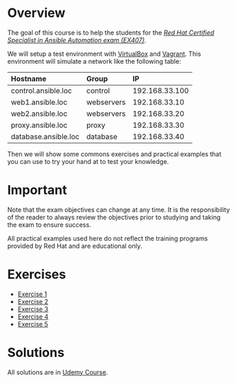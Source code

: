 # Overview

The goal of this course is to help the students for the _[Red Hat Certified Specialist in Ansible Automation exam (EX407)](https://www.redhat.com/en/services/training/ex407-red-hat-certified-specialist-in-ansible-automation-exam)_.

We will setup a test environment with [VirtualBox](https://www.virtualbox.org/) and [Vagrant](https://www.vagrantup.com/). This environment will simulate a  network like the following table:

| Hostname | Group | IP |
|:---------|:------|:---|
| control.ansible.loc | control | 192.168.33.100 |
| web1.ansible.loc | webservers | 192.168.33.10 |
| web2.ansible.loc | webservers | 192.168.33.20 |
| proxy.ansible.loc | proxy | 192.168.33.30 |
| database.ansible.loc | database | 192.168.33.40 |

Then we will show some commons exercises and practical examples that you can use to try your hand at to test your knowledge.


# Important

Note that the exam objectives can change at any time. It is the responsibility of the reader to always review the objectives prior to studying and taking the exam to ensure success.

All practical examples used here do not reflect the training programs provided by Red Hat and are educational only.


# Exercises

 - [Exercise 1](./Exercise_1.md)
 - [Exercise 2](./Exercise_2.md)
 - [Exercise 3](./Exercise_3.md)
 - [Exercise 4](./Exercise_4.md)
 - [Exercise 5](./Exercise_5.md)


# Solutions

All solutions are in [Udemy Course](https://www.udemy.com/course/preparazione-red-hat-certified-ansible-exam-ex407/).
